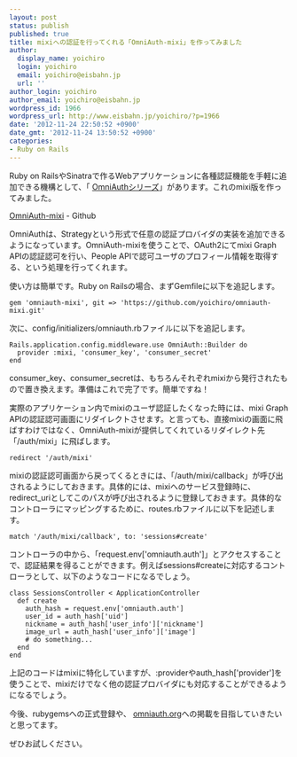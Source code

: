 ```yaml
---
layout: post
status: publish
published: true
title: mixiへの認証を行ってくれる「OmniAuth-mixi」を作ってみました
author:
  display_name: yoichiro
  login: yoichiro
  email: yoichiro@eisbahn.jp
  url: ''
author_login: yoichiro
author_email: yoichiro@eisbahn.jp
wordpress_id: 1966
wordpress_url: http://www.eisbahn.jp/yoichiro/?p=1966
date: '2012-11-24 22:50:52 +0900'
date_gmt: '2012-11-24 13:50:52 +0900'
categories:
- Ruby on Rails
---
```


Ruby on RailsやSinatraで作るWebアプリケーションに各種認証機能を手軽に追加できる機構として、「
[OmniAuthシリーズ](https://github.com/intridea/omniauth)」があります。これのmixi版を作ってみました。

[OmniAuth-mixi](http://goo.gl/tMJAG) - Github

OmniAuthは、Strategyという形式で任意の認証プロバイダの実装を追加できるようになっています。OmniAuth-mixiを使うことで、OAuth2にてmixi Graph APIの認証認可を行い、People APIで認可ユーザのプロフィール情報を取得する、という処理を行ってくれます。

使い方は簡単です。Ruby on Railsの場合、まずGemfileに以下を追記します。

```
gem 'omniauth-mixi', git => 'https://github.com/yoichiro/omniauth-mixi.git'
```

次に、config/initializers/omniauth.rbファイルに以下を追記します。

```
Rails.application.config.middleware.use OmniAuth::Builder do
  provider :mixi, 'consumer_key', 'consumer_secret'
end
```

consumer_key、consumer_secretは、もちろんそれぞれmixiから発行されたもので置き換えます。準備はこれで完了です。簡単ですね！

実際のアプリケーション内でmixiのユーザ認証したくなった時には、mixi Graph APIの認証認可画面にリダイレクトさせます。と言っても、直接mixiの画面に飛ばすわけではなく、OmniAuth-mixiが提供してくれているリダイレクト先「/auth/mixi」に飛ばします。

```
redirect '/auth/mixi'
```

mixiの認証認可画面から戻ってくるときには、「/auth/mixi/callback」が呼び出されるようにしておきます。具体的には、mixiへのサービス登録時に、redirect_uriとしてこのパスが呼び出されるように登録しておきます。具体的なコントローラにマッピングするために、routes.rbファイルに以下を記述します。

```
match '/auth/mixi/callback', to: 'sessions#create'
```

コントローラの中から、「request.env['omniauth.auth']」とアクセスすることで、認証結果を得ることができます。例えばsessions#createに対応するコントローラとして、以下のようなコードになるでしょう。

```
class SessionsController < ApplicationController
  def create
    auth_hash = request.env['omniauth.auth']
    user_id = auth_hash['uid']
    nickname = auth_hash['user_info']['nickname']
    image_url = auth_hash['user_info']['image']
    # do something...
  end
end
```

上記のコードはmixiに特化していますが、:providerやauth_hash['provider']を使うことで、mixiだけでなく他の認証プロバイダにも対応することができるようになるでしょう。

今後、rubygemsへの正式登録や、
[omniauth.org](http://www.omniauth.org/)への掲載を目指していきたいと思ってます。

ぜひお試しください。
